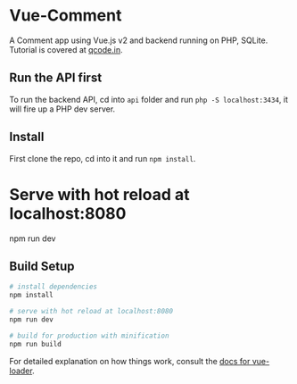 # Vue-Comment

A Comment app using Vue.js v2 and backend running on PHP, SQLite. Tutorial is covered at [qcode.in](http://www.qcode.in/getting-started-vue-js-making-comment-app/).

## Run the API first

To run the backend API, cd into `api` folder and run `php -S localhost:3434`, it will fire up a PHP dev server.

## Install 
First clone the repo, cd into it and run `npm install`.

# Serve with hot reload at localhost:8080
npm run dev

## Build Setup

``` bash
# install dependencies
npm install

# serve with hot reload at localhost:8080
npm run dev

# build for production with minification
npm run build
```

For detailed explanation on how things work, consult the [docs for vue-loader](http://vuejs.github.io/vue-loader).